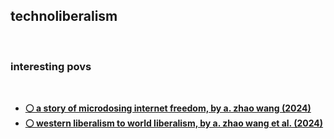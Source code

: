 ## technoliberalism

<br>

### interesting povs

<br>

* **[⚪️ a story of microdosing internet freedom, by a. zhao wang (2024)](https://www.youtube.com/watch?v=QWr8sgwt21Y)**
* **[⚪️ western liberalism to world liberalism, by a. zhao wang et al. (2024)](https://www.youtube.com/watch?v=CJUy9mkK_SU)**
